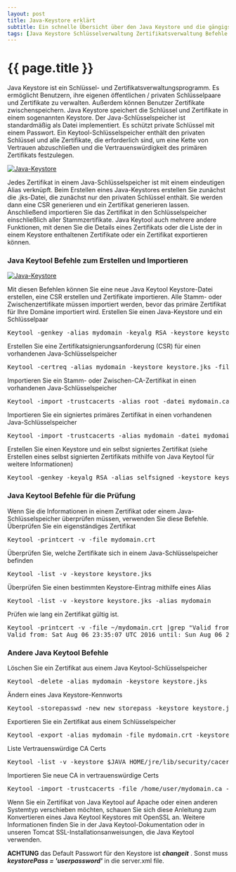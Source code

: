 ```yaml
---
layout: post
title: Java-Keystore erklärt
subtitle: Ein schnelle Übersicht über den Java Keystore und die gängigsten Optionen um eure Schlüssel- und Zertifikate zu verwalten. z.B. (auflisten, hinzufügen, löschen, prüfen) Es ermöglicht euch, eigenenSchlüsselpaare und Zertifikate zu verwalten.
tags: [Java Keystore Schlüsselverwaltung Zertifikatsverwaltung Befehle Erstellen Importieren Prüfen Default Passwort]
---
```

# {{ page.title }}

Java Keystore ist ein Schlüssel- und Zertifikatsverwaltungsprogramm. Es ermöglicht Benutzern, ihre eigenen öffentlichen / privaten Schlüsselpaare und Zertifikate zu verwalten. Außerdem können Benutzer Zertifikate zwischenspeichern. Java Keystore speichert die Schlüssel und Zertifikate in einem sogenannten Keystore. Der Java-Schlüsselspeicher ist standardmäßig als Datei implementiert. Es schützt private Schlüssel mit einem Passwort. Ein Keytool-Schlüsselspeicher enthält den privaten Schlüssel und alle Zertifikate, die erforderlich sind, um eine Kette von Vertrauen abzuschließen und die Vertrauenswürdigkeit des primären Zertifikats festzulegen.


[![Java-Keystore](https://s.elastic2ls.com/wp-content/uploads/2018/02/27202543/java.png)](https://s.elastic2ls.com/wp-content/uploads/2018/02/27202543/java.png)

 Jedes Zertifikat in einem Java-Schlüsselspeicher ist mit einem eindeutigen Alias verknüpft. Beim Erstellen eines Java-Keystores erstellen Sie zunächst die .jks-Datei, die zunächst nur den privaten Schlüssel enthält. Sie werden dann eine CSR generieren und ein Zertifikat generieren lassen. Anschließend importieren Sie das Zertifikat in den Schlüsselspeicher einschließlich aller Stammzertifikate. Java Keytool auch mehrere andere Funktionen, mit denen Sie die Details eines Zertifikats oder die Liste der in einem Keystore enthaltenen Zertifikate oder ein Zertifikat exportieren können.

### Java Keytool Befehle zum Erstellen und Importieren

[![Java-Keystore](https://s.elastic2ls.com/wp-content/uploads/2018/02/27202839/keystore-300x219.jpg)](https://s.elastic2ls.com/wp-content/uploads/2018/02/27202839/keystore.jpg)

Mit diesen Befehlen können Sie eine neue Java Keytool Keystore-Datei erstellen, eine CSR erstellen und Zertifikate importieren. Alle Stamm- oder Zwischenzertifikate müssen importiert werden, bevor das primäre Zertifikat für Ihre Domäne importiert wird. Erstellen Sie einen Java-Keystore und ein Schlüsselpaar

<pre lang="bash">Keytool -genkey -alias mydomain -keyalg RSA -keystore keystore.jks -keysize 2048</pre>

Erstellen Sie eine Zertifikatsignierungsanforderung (CSR) für einen vorhandenen Java-Schlüsselspeicher

<pre lang="bash">Keytool -certreq -alias mydomain -keystore keystore.jks -file mydomain.csr</pre>

Importieren Sie ein Stamm- oder Zwischen-CA-Zertifikat in einen vorhandenen Java-Schlüsselspeicher

<pre lang="bash">Keytool -import -trustcacerts -alias root -datei mydomain.ca -keystore keystore.jks</pre>

Importieren Sie ein signiertes primäres Zertifikat in einen vorhandenen Java-Schlüsselspeicher

<pre lang="bash">Keytool -import -trustcacerts -alias mydomain -datei mydomain.crt -keystore keystore.jks</pre>

Erstellen Sie einen Keystore und ein selbst signiertes Zertifikat (siehe Erstellen eines selbst signierten Zertifikats mithilfe von Java Keytool für weitere Informationen)

<pre lang="bash">Keytool -genkey -keyalg RSA -alias selfsigned -keystore keystore.jks -storepass password -validity 360 -keysize 2048</pre>

### Java Keytool Befehle für die Prüfung

Wenn Sie die Informationen in einem Zertifikat oder einem Java-Schlüsselspeicher überprüfen müssen, verwenden Sie diese Befehle. Überprüfen Sie ein eigenständiges Zertifikat

<pre lang="bash">Keytool -printcert -v -file mydomain.crt</pre>

Überprüfen Sie, welche Zertifikate sich in einem Java-Schlüsselspeicher befinden

<pre lang="bash">Keytool -list -v -keystore keystore.jks</pre>

Überprüfen Sie einen bestimmten Keystore-Eintrag mithilfe eines Alias

<pre lang="bash">Keytool -list -v -keystore keystore.jks -alias mydomain</pre>

Prüfen wie lang ein Zertifikat gültig ist.

<pre lang="bash">Keytool -printcert -v -file ~/mydomain.crt |grep "Valid from"
Valid from: Sat Aug 06 23:35:07 UTC 2016 until: Sun Aug 06 23:35:07 UTC 2017
</pre>

### Andere Java Keytool Befehle

Löschen Sie ein Zertifikat aus einem Java Keytool-Schlüsselspeicher

<pre lang="bash">Keytool -delete -alias mydomain -keystore keystore.jks</pre>

Ändern eines Java Keystore-Kennworts

<pre lang="bash">Keytool -storepasswd -new new_storepass -keystore keystore.jks</pre>

Exportieren Sie ein Zertifikat aus einem Schlüsselspeicher

<pre lang="bash">Keytool -export -alias mydomain -file mydomain.crt -keystore keystore.jks</pre>

Liste Vertrauenswürdige CA Certs

<pre lang="bash">Keytool -list -v -keystore $JAVA_HOME/jre/lib/security/cacerts</pre>

Importieren Sie neue CA in vertrauenswürdige Certs

<pre lang="bash">Keytool -import -trustcacerts -file /home/user/mydomain.ca -alias CA_ALIAS -keystore $JAVA_HOME/jre/lib/security/cacerts</pre>

Wenn Sie ein Zertifikat von Java Keytool auf Apache oder einen anderen Systemtyp verschieben möchten, schauen Sie sich diese Anleitung zum Konvertieren eines Java Keytool Keystores mit OpenSSL an.
Weitere Informationen finden Sie in der Java Keytool-Dokumentation oder in unseren Tomcat SSL-Installationsanweisungen, die Java Keytool verwenden.

**ACHTUNG** das Default Passwort für den Keystore ist _**changeit**_ . Sonst muss _**keystorePass = 'userpassword'**_ in die server.xml file.
